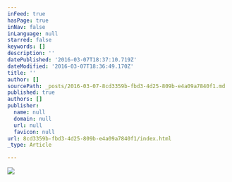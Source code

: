 ```yaml
---
inFeed: true
hasPage: true
inNav: false
inLanguage: null
starred: false
keywords: []
description: ''
datePublished: '2016-03-07T18:37:10.719Z'
dateModified: '2016-03-07T18:36:49.170Z'
title: ''
author: []
sourcePath: _posts/2016-03-07-8cd3359b-fbd3-4d25-809b-e4a09a7840f1.md
published: true
authors: []
publisher:
  name: null
  domain: null
  url: null
  favicon: null
url: 8cd3359b-fbd3-4d25-809b-e4a09a7840f1/index.html
_type: Article

---
```

![](https://the-grid-user-content.s3-us-west-2.amazonaws.com/6f428b4e-6424-4578-8acd-cadd520fe50d.jpg)